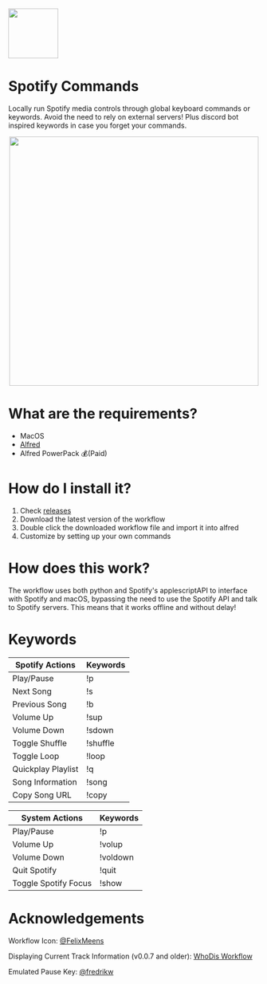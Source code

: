 <h1>
<img src="https://media.macosicons.com/parse/files/macOSicons/5c3276837ae2b75b1d7a8a3cef29e5ca_low_res_Spotify.png" width="100">
</h1>
<h1>
Spotify Commands
</h1>

Locally run Spotify media controls through global keyboard commands or keywords. Avoid the need to rely on external servers! Plus discord bot inspired keywords in case you forget your commands.

<div align="center">
  <img src="https://user-images.githubusercontent.com/77747704/143671013-955601f8-7c7e-4fd9-9e8a-baa4faad75dc.gif" width="500">
</div>

# What are the requirements?
- MacOS
- [Alfred](https://www.alfredapp.com)
- Alfred PowerPack 💰(Paid)

# How do I install it?
1) Check [releases](https://github.com/SoloUnity/alfred-Spotify-Commands/releases)
2) Download the latest version of the workflow
3) Double click the downloaded workflow file and import it into alfred
4) Customize by setting up your own commands

# How does this work?
The workflow uses both python and Spotify's applescriptAPI to interface with Spotify and macOS, bypassing the need to use the Spotify API and talk to Spotify servers. This means that it works offline and without delay!

# Keywords

| Spotify Actions     | Keywords      |
| -------------       | ------------- |
| Play/Pause          | !p            |
| Next Song           | !s            |
| Previous Song       | !b            |
| Volume Up           | !sup          |
| Volume Down         | !sdown        |
| Toggle Shuffle      | !shuffle      |
| Toggle Loop         | !loop         |
| Quickplay Playlist  | !q            |
| Song Information    | !song         |
| Copy Song URL       | !copy         |

| System Actions      | Keywords      |
| -------------       | ------------- |
| Play/Pause          | !p            |
| Volume Up           | !volup        |
| Volume Down         | !voldown      |
| Quit Spotify        | !quit         |
| Toggle Spotify Focus| !show         |

# Acknowledgements
Workflow Icon: [@FelixMeens](https://twitter.com/FelixMeens) 

Displaying Current Track Information (v0.0.7 and older): [WhoDis Workflow](https://github.com/blackspike/spotify-whodis-alfred-workflow)

Emulated Pause Key: [@fredrikw](https://stackoverflow.com/questions/11045814/emulate-media-key-press-on-mac)


